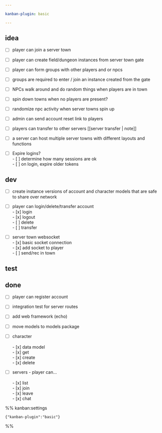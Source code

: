 ```yaml
---

kanban-plugin: basic

---
```


## idea

- [ ] player can join a server town
- [ ] player can create field/dungeon instances from server town gate
- [ ] player can form groups with other players and or npcs
- [ ] groups are required to enter / join an instance created from the gate
- [ ] NPCs walk around and do random things when players are in town
- [ ] spin down towns when no players are present?
- [ ] randomize npc activity when server towns spin up
- [ ] admin can send account reset link to players
- [ ] players can transfer to other servers [[server transfer | note]]
- [ ] a server can host multiple server towns with different layouts and functions
- [ ] Expire logins?<br>- [ ] determine how many sessions are ok<br>- [ ] on login, expire older tokens


## dev

- [ ] create instance versions of account and character models that are safe to share over network
- [ ] player can login/delete/transfer account<br>- [x] login<br>- [x] logout<br>- [ ] delete<br>- [ ] transfer
- [ ] server town websocket<br>- [x] basic socket connection<br>- [x] add socket to player<br>- [ ] send/rec in town


## test



## done

- [ ] player can register account
- [ ] integration test for server routes
- [ ] add web framework (echo)
- [ ] move models to models package
- [ ] character<br><br>- [x] data model<br>- [x] get<br>- [x] create<br>- [x] delete
- [ ] servers - player can...<br><br>- [x] list<br>- [x] join<br>- [x] leave<br>- [x] chat




%% kanban:settings
```
{"kanban-plugin":"basic"}
```
%%